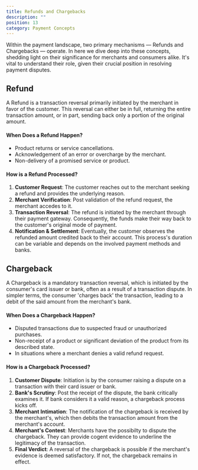 ```yaml
---
title: Refunds and Chargebacks
description: ""
position: 13
category: Payment Concepts
---
```


Within the payment landscape, two primary mechanisms — Refunds and Chargebacks — operate. In here we dive deep into these concepts, shedding light on their significance for merchants and consumers alike. It's vital to understand their role, given their crucial position in resolving payment disputes.

## Refund
A Refund is a transaction reversal primarily initiated by the merchant in favor of the customer. This reversal can either be in full, returning the entire transaction amount, or in part, sending back only a portion of the original amount.

#### When Does a Refund Happen?
- Product returns or service cancellations.
- Acknowledgement of an error or overcharge by the merchant.
- Non-delivery of a promised service or product.

#### How is a Refund Processed?
1. **Customer Request**: The customer reaches out to the merchant seeking a refund and provides the underlying reason.
2. **Merchant Verification**: Post validation of the refund request, the merchant accedes to it.
3. **Transaction Reversal**: The refund is initiated by the merchant through their payment gateway. Consequently, the funds make their way back to the customer's original mode of payment.
4. **Notification & Settlement**: Eventually, the customer observes the refunded amount credited back to their account. This process's duration can be variable and depends on the involved payment methods and banks.

## Chargeback
A Chargeback is a mandatory transaction reversal, which is initiated by the consumer's card issuer or bank, often as a result of a transaction dispute. In simpler terms, the consumer 'charges back' the transaction, leading to a debit of the said amount from the merchant's bank.

#### When Does a Chargeback Happen?
- Disputed transactions due to suspected fraud or unauthorized purchases.
- Non-receipt of a product or significant deviation of the product from its described state.
- In situations where a merchant denies a valid refund request.

#### How is a Chargeback Processed?
1. **Customer Dispute**: Initiation is by the consumer raising a dispute on a transaction with their card issuer or bank.
2. **Bank's Scrutiny**: Post the receipt of the dispute, the bank critically examines it. If bank considers it a valid reason, a chargeback process kicks off.
3. **Merchant Intimation**: The notification of the chargeback is received by the merchant's, which then debits the transaction amount from the merchant's account.
4. **Merchant's Contest**: Merchants have the possibilty to dispute the chargeback. They can provide cogent evidence to underline the legitimacy of the transaction.
5. **Final Verdict**: A reversal of the chargeback is possible if the merchant's evidence is deemed satisfactory. If not, the chargeback remains in effect.